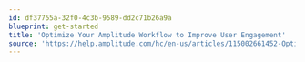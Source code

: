 ```yaml
---
id: df37755a-32f0-4c3b-9589-dd2c71b26a9a
blueprint: get-started
title: 'Optimize Your Amplitude Workflow to Improve User Engagement'
source: 'https://help.amplitude.com/hc/en-us/articles/115002661452-Optimize-your-Amplitude-workflow-to-improve-user-engagement'
---
```

